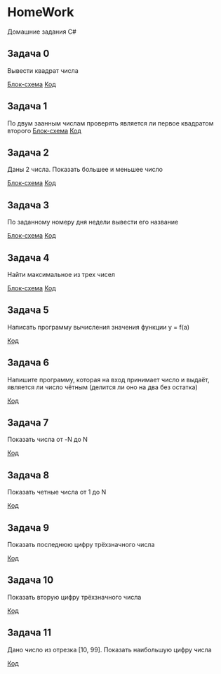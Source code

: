 # HomeWork
Домашние задания C#

## Задача 0

Вывести квадрат числа

[Блок-схема](work000/000.drawio.png) [Код](work000/Program.cs)

## Задача 1
По двум заанным числам проверять является ли первое квадратом второго
[Блок-схема](work001/001.drawio.png) [Код](work001/Program.cs)

## Задача 2

Даны 2 числа. Показать большее и меньшее число

[Блок-схема](work002/002.drawio.png) [Код](work002/Program.cs)

## Задача 3

По заданному номеру дня недели вывести его название

[Блок-схема](work003/003.drawio.png) [Код](work003/Program.cs)

## Задача 4

Найти максимальное из трех чисел

[Блок-схема](work004/004.drawio.png) [Код](work004/Program.cs)

## Задача 5

Написать программу вычисления значения функции y = f(a)

[Код](work005/Program.cs)

## Задача 6

Напишите программу, которая на вход принимает число и выдаёт, является ли число чётным (делится ли оно на два без остатка)

[Код](work006/Program.cs)

## Задача 7

Показать числа от -N до N

[Код](work007/Program.cs)

## Задача 8

Показать четные числа от 1 до N

[Код](work008/Program.cs)

## Задача 9

Показать последнюю цифру трёхзначного числа 

[Код](work009\Program.cs)

## Задача 10

Показать вторую цифру трёхзначного числа

[Код](work010\Program.cs)

## Задача 11

Дано число из отрезка [10, 99]. Показать наибольшую цифру числа

[Код](work011\Program.cs)